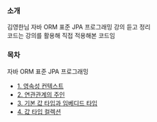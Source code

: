 ### 소개
김영한님 자바 ORM 표준 JPA 프로그래밍 강의 듣고 정리</br>
코드는 강의를 활용해 직접 적용해본 코드임

### 목차
자바 ORM 표준 JPA 프로그래밍</br>
* [1. 영속성 컨텍스트](https://abcdefgh123123.tistory.com/465)
* [2. 연관관계의 주인](https://abcdefgh123123.tistory.com/472)
* [3. 기본 값 타입과 임베디드 타입](https://abcdefgh123123.tistory.com/478)
* [4. 값 타입 컬렉션](https://abcdefgh123123.tistory.com/479)
